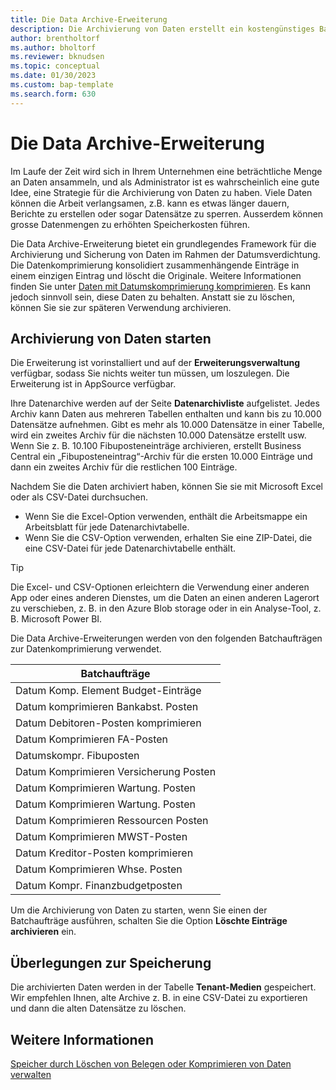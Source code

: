 ```yaml
---
title: Die Data Archive-Erweiterung
description: Die Archivierung von Daten erstellt ein kostengünstiges Backup Ihrer Datensätze.
author: brentholtorf
ms.author: bholtorf
ms.reviewer: bknudsen
ms.topic: conceptual
ms.date: 01/30/2023
ms.custom: bap-template
ms.search.form: 630
---
```


# Die Data Archive-Erweiterung

Im Laufe der Zeit wird sich in Ihrem Unternehmen eine beträchtliche Menge an Daten ansammeln, und als Administrator ist es wahrscheinlich eine gute Idee, eine Strategie für die Archivierung von Daten zu haben. Viele Daten können die Arbeit verlangsamen, z.B. kann es etwas länger dauern, Berichte zu erstellen oder sogar Datensätze zu sperren. Ausserdem können grosse Datenmengen zu erhöhten Speicherkosten führen.

Die Data Archive-Erweiterung bietet ein grundlegendes Framework für die Archivierung und Sicherung von Daten im Rahmen der Datumsverdichtung. Die Datenkomprimierung konsolidiert zusammenhängende Einträge in einem einzigen Eintrag und löscht die Originale. Weitere Informationen finden Sie unter [Daten mit Datumskomprimierung komprimieren](admin-manage-documents.md#compress-data-with-date-compression). Es kann jedoch sinnvoll sein, diese Daten zu behalten. Anstatt sie zu löschen, können Sie sie zur späteren Verwendung archivieren.

## Archivierung von Daten starten

Die Erweiterung ist vorinstalliert und auf der **Erweiterungsverwaltung** verfügbar, sodass Sie nichts weiter tun müssen, um loszulegen. Die Erweiterung ist in AppSource verfügbar.

Ihre Datenarchive werden auf der Seite **Datenarchivliste** aufgelistet. Jedes Archiv kann Daten aus mehreren Tabellen enthalten und kann bis zu 10.000 Datensätze aufnehmen. Gibt es mehr als 10.000 Datensätze in einer Tabelle, wird ein zweites Archiv für die nächsten 10.000 Datensätze erstellt usw. Wenn Sie z. B. 10.100 Fibuposteneinträge archivieren, erstellt Business Central ein „Fibuposteneintrag“-Archiv für die ersten 10.000 Einträge und dann ein zweites Archiv für die restlichen 100 Einträge.

Nachdem Sie die Daten archiviert haben, können Sie sie mit Microsoft Excel oder als CSV-Datei durchsuchen.

* Wenn Sie die Excel-Option verwenden, enthält die Arbeitsmappe ein Arbeitsblatt für jede Datenarchivtabelle.
* Wenn Sie die CSV-Option verwenden, erhalten Sie eine ZIP-Datei, die eine CSV-Datei für jede Datenarchivtabelle enthält.

> [!TIP]
> Die Excel- und CSV-Optionen erleichtern die Verwendung einer anderen App oder eines anderen Dienstes, um die Daten an einen anderen Lagerort zu verschieben, z. B. in den Azure Blob storage oder in ein Analyse-Tool, z. B. Microsoft Power BI.

Die Data Archive-Erweiterungen werden von den folgenden Batchaufträgen zur Datenkomprimierung verwendet.

|Batchaufträge  |
|---------|
|Datum Komp. Element Budget-Einträge |
|Datum komprimieren Bankabst. Posten |
|Datum Debitoren-Posten komprimieren |
|Datum Komprimieren FA-Posten |
|Datumskompr. Fibuposten |
|Datum Komprimieren Versicherung Posten |
|Datum Komprimieren Wartung. Posten |
|Datum Komprimieren Wartung. Posten |
|Datum Komprimieren Ressourcen Posten |
|Datum Komprimieren MWST-Posten |
|Datum Kreditor-Posten komprimieren |
|Datum Komprimieren Whse. Posten |
|Datum Kompr. Finanzbudgetposten |

Um die Archivierung von Daten zu starten, wenn Sie einen der Batchaufträge ausführen, schalten Sie die Option **Löschte Einträge archivieren** ein.

## Überlegungen zur Speicherung

Die archivierten Daten werden in der Tabelle **Tenant-Medien** gespeichert. Wir empfehlen Ihnen, alte Archive z. B. in eine CSV-Datei zu exportieren und dann die alten Datensätze zu löschen.

## Weitere Informationen

[Speicher durch Löschen von Belegen oder Komprimieren von Daten verwalten](admin-manage-documents.md)
